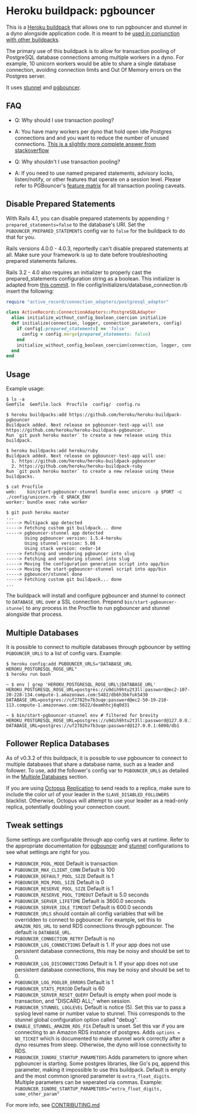 # Heroku buildpack: pgbouncer

This is a [Heroku buildpack](http://devcenter.heroku.com/articles/buildpacks) that
allows one to run pgbouncer and stunnel in a dyno alongside application code.
It is meant to be [used in conjunction with other buildpacks](https://devcenter.heroku.com/articles/using-multiple-buildpacks-for-an-app).

The primary use of this buildpack is to allow for transaction pooling of
PostgreSQL database connections among multiple workers in a dyno. For example,
10 unicorn workers would be able to share a single database connection, avoiding
connection limits and Out Of Memory errors on the Postgres server.

It uses [stunnel](http://stunnel.org/) and [pgbouncer](http://wiki.postgresql.org/wiki/PgBouncer).


## FAQ
- Q: Why should I use transaction pooling?
- A: You have many workers per dyno that hold open idle Postgres connections and
and you want to reduce the number of unused connections. [This is a slightly more complete answer from stackoverflow](http://stackoverflow.com/questions/12189162/what-are-advantages-of-using-transaction-pooling-with-pgbouncer)

- Q: Why shouldn't I use transaction pooling?
- A: If you need to use named prepared statements, advisory locks, listen/notify, or other features that operate on a session level.
Please refer to PGBouncer's [feature matrix](http://wiki.postgresql.org/wiki/PgBouncer#Feature_matrix_for_pooling_modes) for all transaction pooling caveats.


## Disable Prepared Statements
With Rails 4.1, you can disable prepared statements by appending
`?prepared_statements=false` to the database's URI.  Set the
`PGBOUNCER_PREPARED_STATEMENTS` config var to `false` for the buildpack to do
that for you.

Rails versions 4.0.0 - 4.0.3, reportedly can't disable prepared statements at
all. Make sure your framework is up to date before troubleshooting prepared
statements failures.

Rails 3.2 - 4.0 also requires an initializer to properly cast the
prepared_statements configuration string as a boolean. This initializer is
adapted from [this
commit](https://github.com/rails/rails/commit/e54acf1308e2e4df047bf90798208e03e1370098).
In file config/initializers/database_connection.rb insert the following:

```ruby
require "active_record/connection_adapters/postgresql_adapter"

class ActiveRecord::ConnectionAdapters::PostgreSQLAdapter
  alias initialize_without_config_boolean_coercion initialize
  def initialize(connection, logger, connection_parameters, config)
    if config[:prepared_statements] == 'false'
      config = config.merge(prepared_statements: false)
    end
    initialize_without_config_boolean_coercion(connection, logger, connection_parameters, config)
  end
end
```


## Usage

Example usage:

    $ ls -a
    Gemfile  Gemfile.lock  Procfile  config/  config.ru

    $ heroku buildpacks:add https://github.com/heroku/heroku-buildpack-pgbouncer
    Buildpack added. Next release on pgbouncer-test-app will use https://github.com/heroku/heroku-buildpack-pgbouncer.
    Run `git push heroku master` to create a new release using this buildpack.

    $ heroku buildpacks:add heroku/ruby
    Buildpack added. Next release on pgbouncer-test-app will use:
      1. https://github.com/heroku/heroku-buildpack-pgbouncer
      2. https://github.com/heroku/heroku-buildpack-ruby
    Run `git push heroku master` to create a new release using these buildpacks.

    $ cat Procfile
    web:    bin/start-pgbouncer-stunnel bundle exec unicorn -p $PORT -c ./config/unicorn.rb -E $RACK_ENV
    worker: bundle exec rake worker

    $ git push heroku master
    ...
    -----> Multipack app detected
    -----> Fetching custom git buildpack... done
    -----> pgbouncer-stunnel app detected
           Using pgbouncer version: 1.5.4-heroku
           Using stunnel version: 5.08
           Using stack version: cedar-14
    -----> Fetching and vendoring pgbouncer into slug
    -----> Fetching and vendoring stunnel into slug
    -----> Moving the configuration generation script into app/bin
    -----> Moving the start-pgbouncer-stunnel script into app/bin
    -----> pgbouncer/stunnel done
    -----> Fetching custom git buildpack... done
    ...

The buildpack will install and configure pgbouncer and stunnel to connect to
`DATABASE_URL` over a SSL connection. Prepend `bin/start-pgbouncer-stunnel`
to any process in the Procfile to run pgbouncer and stunnel alongside that process.


## Multiple Databases
It is possible to connect to multiple databases through pgbouncer by setting
`PGBOUNCER_URLS` to a list of config vars. Example:

    $ heroku config:add PGBOUNCER_URLS="DATABASE_URL HEROKU_POSTGRESQL_ROSE_URL"
    $ heroku run bash

    ~ $ env | grep 'HEROKU_POSTGRESQL_ROSE_URL\|DATABASE_URL'
    HEROKU_POSTGRESQL_ROSE_URL=postgres://u9dih9htu2t3ll:password@ec2-107-20-228-134.compute-1.amazonaws.com:5482/db6h3bkfuk5430
    DATABASE_URL=postgres://uf2782hv7b3uqe:password@ec2-50-19-210-113.compute-1.amazonaws.com:5622/deamhhcj6q0d31

    ~ $ bin/start-pgbouncer-stunnel env # filtered for brevity
    HEROKU_POSTGRESQL_ROSE_URL=postgres://u9dih9htu2t3ll:password@127.0.0.1:6000/db2
    DATABASE_URL=postgres://uf2782hv7b3uqe:password@127.0.0.1:6000/db1

## Follower Replica Databases
As of v0.3.2 of this buildpack, it is possible to use pgbouncer to connect to
multiple databases that share a database name, such as a leader and follower.
To use, add the follower's config var to `PGBOUNCER_URLS` as detailed in the
[Multiple Databases](#multiple-databases) section.

If you are using [Octopus](https://github.com/tchandy/octopus)
[Replication](https://github.com/tchandy/octopus#replication) to send reads to
a replica, make sure to include the color url of your leader in the
`SLAVE_DISABLED_FOLLOWERS` blacklist. Otherwise, Octopus will attempt to use
your leader as a read-only replica, potentially doubling your connection count.

## Tweak settings
Some settings are configurable through app config vars at runtime. Refer to the appropriate documentation for
[pgbouncer](https://pgbouncer.github.io/config.html)
and [stunnel](http://linux.die.net/man/8/stunnel) configurations to see what settings are right for you.

- `PGBOUNCER_POOL_MODE` Default is transaction
- `PGBOUNCER_MAX_CLIENT_CONN` Default is 100
- `PGBOUNCER_DEFAULT_POOL_SIZE` Default is 1
- `PGBOUNCER_MIN_POOL_SIZE` Default is 0
- `PGBOUNCER_RESERVE_POOL_SIZE` Default is 1
- `PGBOUNCER_RESERVE_POOL_TIMEOUT` Default is 5.0 seconds
- `PGBOUNCER_SERVER_LIFETIME` Default is 3600.0 seconds
- `PGBOUNCER_SERVER_IDLE_TIMEOUT` Default is 600.0 seconds
- `PGBOUNCER_URLS` should contain all config variables that will be overridden to connect to pgbouncer. For example, set this to `AMAZON_RDS_URL` to send RDS connections through pgbouncer. The default is `DATABASE_URL`.
- `PGBOUNCER_CONNECTION_RETRY` Default is no
- `PGBOUNCER_LOG_CONNECTIONS` Default is 1. If your app does not use persistent database connections, this may be noisy and should be set to 0.
- `PGBOUNCER_LOG_DISCONNECTIONS` Default is 1. If your app does not use persistent database connections, this may be noisy and should be set to 0.
- `PGBOUNCER_LOG_POOLER_ERRORS` Default is 1
- `PGBOUNCER_STATS_PERIOD` Default is 60
- `PGBOUNCER_SERVER_RESET_QUERY` Default is empty when pool mode is transaction, and "DISCARD ALL;" when session.
- `PGBOUNCER_STUNNEL_LOGLEVEL` Default is notice (5). Set this var to pass a syslog level name or number value to stunnel.  This corresponds to the stunnel global configuration option called "debug".
- `ENABLE_STUNNEL_AMAZON_RDS_FIX` Default is unset. Set this var if you are connecting to an Amazon RDS instance of postgres.
 Adds `options = NO_TICKET` which is documented to make stunnel work correctly after a dyno resumes from sleep. Otherwise, the dyno will lose connectivity to RDS.
- `PGBOUNCER_IGNORE_STARTUP_PARAMETERS` Adds parameters to ignore when pgbouncer is starting. Some postgres libraries, like Go's pq, append this parameter, making it impossible to use this buildpack. Default is empty and the most common ignored parameter is `extra_float_digits`. Multiple parameters can be seperated via commas. Example: `PGBOUNCER_IGNORE_STARTUP_PARAMETERS="extra_float_digits, some_other_param"`

For more info, see [CONTRIBUTING.md](CONTRIBUTING.md)

